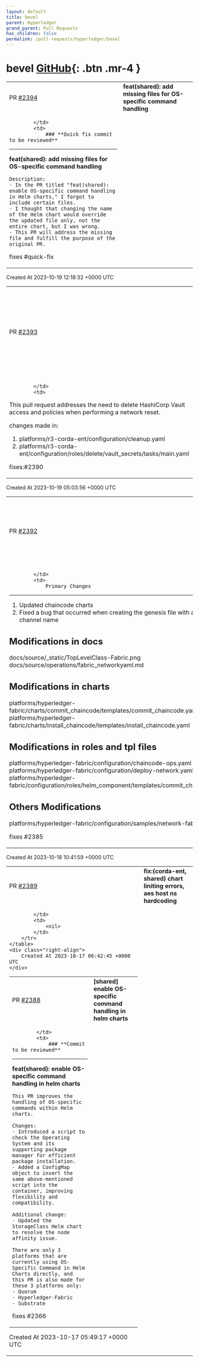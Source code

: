 ```yaml
---
layout: default
title: bevel
parent: Hyperledger
grand_parent: Pull Requests
has_children: false
permalink: /pull-requests/hyperledger/bevel
---
```


# bevel <span class="fs-3 right-align">[GitHub](https://github.com/hyperledger/bevel){: .btn .mr-4 }</span>


<div>
    <table>
        <tr>
            <td>
                PR <a href="https://github.com/hyperledger/bevel/pull/2394" class=".btn">#2394</a>
            </td>
            <td>
                <b>
                    feat(shared): add missing files for OS-specific command handling
                </b>
            </td>
        </tr>
        <tr>
            <td>
                
            </td>
            <td>
                ### **Quick fix commit to be reviewed**
---

**feat(shared): add missing files for OS-specific command handling**

```
Description:
- In the PR titled "feat(shared): enable OS-specific command handling in Helm charts," I forgot to include certain files.
- I thought that changing the name of the Helm chart would override the updated file only, not the entire chart, but I was wrong.
- This PR will address the missing file and fulfill the purpose of the original PR.
```

fixes #quick-fix
            </td>
        </tr>
    </table>
    <div class="right-align">
        Created At 2023-10-19 12:18:32 +0000 UTC
    </div>
</div>

<div>
    <table>
        <tr>
            <td>
                PR <a href="https://github.com/hyperledger/bevel/pull/2393" class=".btn">#2393</a>
            </td>
            <td>
                <b>
                    bug(r3-corda-ent): delete HashiCorp vault access and policies on network reset
                </b>
            </td>
        </tr>
        <tr>
            <td>
                
            </td>
            <td>
                
This pull request addresses the need to delete HashiCorp Vault access and policies when performing a network reset.

changes made in:
1. platforms/r3-corda-ent/configuration/cleanup.yaml
2. platforms/r3-corda-ent/configuration/roles/delete/vault_secrets/tasks/main.yaml

fixes:#2390
            </td>
        </tr>
    </table>
    <div class="right-align">
        Created At 2023-10-19 05:03:56 +0000 UTC
    </div>
</div>

<div>
    <table>
        <tr>
            <td>
                PR <a href="https://github.com/hyperledger/bevel/pull/2392" class=".btn">#2392</a>
            </td>
            <td>
                <b>
                    [fabric] Update chaincode charts to be compatible with version 2.5.4
                </b>
            </td>
        </tr>
        <tr>
            <td>
                
            </td>
            <td>
                Primary Changes
--------------
 1. Updated  chaincode charts
 2. Fixed a bug that occurred when creating the genesis file with an incorrect channel name

Modifications in docs
-----------------------
docs/source/_static/TopLevelClass-Fabric.png
docs/source/operations/fabric_networkyaml.md

Modifications in charts
-----------------------
platforms/hyperledger-fabric/charts/commit_chaincode/templates/commit_chaincode.yaml platforms/hyperledger-fabric/charts/install_chaincode/templates/install_chaincode.yaml

Modifications in roles and tpl files
-----------------------
platforms/hyperledger-fabric/configuration/chaincode-ops.yaml platforms/hyperledger-fabric/configuration/deploy-network.yaml platforms/hyperledger-fabric/configuration/roles/helm_component/templates/commit_chaincode_job.tpl

Others Modifications
----------------------------------------
platforms/hyperledger-fabric/configuration/samples/network-fabricv2.yaml

fixes #2385
            </td>
        </tr>
    </table>
    <div class="right-align">
        Created At 2023-10-18 10:41:59 +0000 UTC
    </div>
</div>

<div>
    <table>
        <tr>
            <td>
                PR <a href="https://github.com/hyperledger/bevel/pull/2389" class=".btn">#2389</a>
            </td>
            <td>
                <b>
                    fix:(corda-ent, shared) chart liniting errors, aes host ns hardcoding
                </b>
            </td>
        </tr>
        <tr>
            <td>
                
            </td>
            <td>
                <nil>
            </td>
        </tr>
    </table>
    <div class="right-align">
        Created At 2023-10-17 06:42:45 +0000 UTC
    </div>
</div>

<div>
    <table>
        <tr>
            <td>
                PR <a href="https://github.com/hyperledger/bevel/pull/2388" class=".btn">#2388</a>
            </td>
            <td>
                <b>
                    [shared] enable OS-specific command handling in helm charts
                </b>
            </td>
        </tr>
        <tr>
            <td>
                
            </td>
            <td>
                ### **Commit to be reviewed**
---
**feat(shared): enable OS-specific command handling in helm charts**

```
This PR improves the handling of OS-specific commands within Helm charts.

Changes:
- Introduced a script to check the Operating System and its supporting package manager for efficient package installation.
- Added a ConfigMap object to insert the same above-mentioned script into the container, improving flexibility and compatibility.

Additional change:
- Updated the StorageClass Helm chart to resolve the node affinity issue.

There are only 3 platforms that are currently using OS-Specific Command in Helm Charts directly, and this PR is also made for these 3 platforms only:
- Quorum
- Hyperledger-Fabric
- Substrate
```

fixes #2366
            </td>
        </tr>
    </table>
    <div class="right-align">
        Created At 2023-10-17 05:49:17 +0000 UTC
    </div>
</div>

